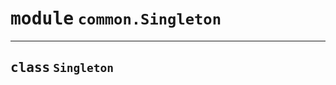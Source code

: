 <!-- markdownlint-disable -->

# <kbd>module</kbd> `common.Singleton`






---

## <kbd>class</kbd> `Singleton`









